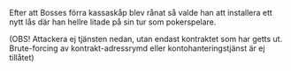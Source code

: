 Efter att Bosses förra kassaskåp blev rånat så valde han att installera ett nytt lås där han hellre litade på sin tur som pokerspelare.

(OBS! Attackera ej tjänsten nedan, utan endast kontraktet som har getts ut. Brute-forcing av kontrakt-adressrymd eller kontohanteringstjänst är ej tillåtet)
